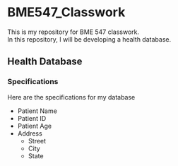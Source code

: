 # BME547_Classwork

This is my repository for BME 547 classwork.  
In this repository, I will be developing a health database.

## Health Database
### Specifications
Here are the specifications for my database
* Patient Name
* Patient ID
* Patient Age
* Address
  - Street
  - City
  - State

